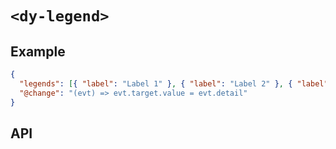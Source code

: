 # `<dy-legend>`

## Example

<gbp-example name="dy-legend" src="https://jspm.dev/duoyun-ui/elements/legend">

```json
{
  "legends": [{ "label": "Label 1" }, { "label": "Label 2" }, { "label": "Label 3" }],
  "@change": "(evt) => evt.target.value = evt.detail"
}
```

</gbp-example>

## API

<gbp-api src="/src/elements/legend.ts"></gbp-api>

